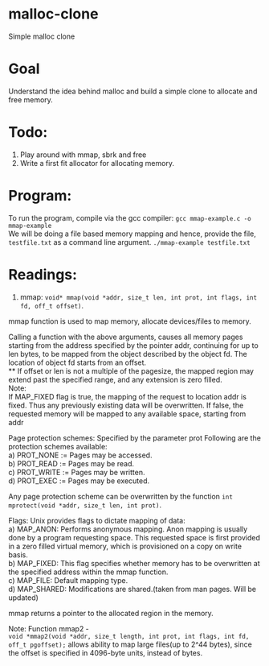 # malloc-clone
Simple malloc clone

# Goal
Understand the idea behind malloc and build a simple clone to allocate and free memory.

# Todo:
1. Play around with mmap, sbrk and free
2. Write a first fit allocator for allocating memory.

# Program:
To run the program, compile via the gcc compiler: `gcc mmap-example.c -o mmap-example` <br/>
We will be doing a file based memory mapping and hence, provide the file, `testfile.txt` as a command line argument.
`./mmap-example testfile.txt`

# Readings:
1. mmap:
`void* mmap(void *addr, size_t len, int prot, int flags, int fd, off_t offset)`.<br/>

mmap function is used to map memory, allocate devices/files to memory.<br/>

Calling a function with the above arguments, causes all memory pages starting from the address specified by the pointer addr, continuing for up to len bytes, to be mapped from the object described by the object fd. The location of object fd starts from an offset.<br/>
** If offset or len is not a multiple of the pagesize, the mapped region may extend past the specified range, and any extension is zero filled. <br/>
Note:<br/>
If MAP_FIXED flag is true, the mapping of the request to location addr is fixed. Thus any previously existing data will be overwritten. If false, the requested memory will be mapped to any available space, starting from addr

Page protection schemes: Specified by the parameter prot
Following are the protection schemes available:<br/>
a) PROT_NONE := Pages may be accessed.<br/>
b) PROT_READ := Pages may be read.<br/>
c) PROT_WRITE := Pages may be written.<br/>
d) PROT_EXEC := Pages may be executed.<br/>

Any page protection scheme can be overwritten by the function `int mprotect(void *addr, size_t len, int prot)`.<br/>

Flags:
Unix provides flags to dictate mapping of data:<br/>
a) MAP_ANON: Performs anonymous mapping. Anon mapping is usually done by a program requesting space. This requested space is first provided in a zero filled virtual memory, which is provisioned on a copy on write basis.<br/>
b) MAP_FIXED: This flag specifies whether memory has to be overwritten at the specified address within the mmap function.<br/>
c) MAP_FILE: Default mapping type.<br/>
d) MAP_SHARED: Modifications are shared.(taken from man pages. Will be updated)<br/>

mmap returns a pointer to the allocated region in the memory.<br/>

Note:
Function mmap2 - <br/> `void *mmap2(void *addr, size_t length, int prot, int flags, int fd, off_t pgoffset);`
 allows ability to map large files(up to 2^44 bytes), since the offset is specified in 4096-byte units, instead of bytes.<br/>
